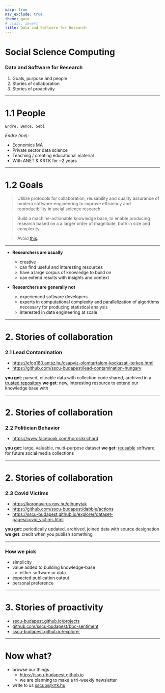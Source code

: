 ```yaml
---
marp: true
nav_exclude: true
theme: gaia
# class: invert
title: Data and Software for Research
---
```


# Social Science Computing

### Data and Software for Research

1. Goals, purpose and people
2. Stories of collaboration
3. Stories of proactivity

---
<!-- paginate: true -->

# 1.1 People

`Endre, Bence, Sebi`

*Endre (me):*
- Economics MA
- Private sector data science
- Teaching / creating educational material
- With ANET & KRTK for ~2 years

---

# 1.2 Goals

> Utilize protocols for collaboration, reusability and quality assurance of modern software-engineering to improve efficiency and reproducibility in social science research.

> Build a machine-actionable knowledge base, to enable producing research based on a a larger order of magnitude, both in size and complexity.

> Avoid [this](https://www.restud.com/paper/retraction-of-growing-up-in-a-recession/).

---
- **Researchers are usually**
  - creative
  - can find useful and interesting resources
  - have a large corpus of knowledge to build on
  - can extend results with insights and context

- **Researchers are generally not**
  - experienced software developers
  - experts in computational complexity and parallelization of algorithms necessary for producing statistical analysis
  - interested in data engineering at scale

---
# 2. Stories of collaboration

### 2.1 Lead Contamination

- https://efop180.antsz.hu/csapviz-olomtartalom-kockazati-terkep.html
- https://github.com/sscu-budapest/lead-contamination-hungary

**you get**: parsed, citeable data with collection code shared, archived in a [trusted repository](https://open-research-europe.ec.europa.eu/for-authors/data-guidelines)
**we get**: new, interesting resource to extend our knowledge base with

---

# 2. Stories of collaboration

### 2.2 Politician Behavior

- https://www.facebook.com/horcsikrichard

**you get**: large, valuable, multi-purpose dataset
**we get**: [reusable](https://sscu-budapest.github.io/explorer/dataset-pages/facebook_pages_of_breweries.html) software, for future social media collections

---

# 2. Stories of collaboration

### 2.3 Covid Victims

- https://koronavirus.gov.hu/elhunytak
- https://github.com/sscu-budapest/dabble/actions
- https://sscu-budapest.github.io/explorer/dataset-pages/covid_victims.html

**you get**: periodically updated, archived, joined data with source designation
**we get**: credit when you publish something

---


### How we pick

- simplicity
- value added to building knowledge-base
  - either software or data
- expected publication output
- personal preference

---

# 3. Stories of proactivity

- [sscu-budapest.github.io/projects](https://sscu-budapest.github.io/projects)
- [github.com/sscu-budapest/bbc-sentiment](https://github.com/sscu-budapest/bbc-sentiment)
- [sscu-budapest.github.io/explorer](https://sscu-budapest.github.io/explorer)

---

# Now what?

- browse our things
  - https://sscu-budapest.github.io
  - we are planning to make a tri-weekly newsletter
- write to us sscub@krtk.hu

